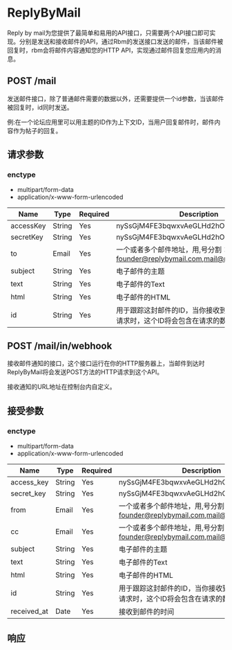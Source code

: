 # ReplyByMail

Reply by mail为您提供了最简单和易用的API接口，只需要两个API接口即可实现。分别是发送和接收邮件的API，通过Rbm的发送接口发送的邮件，当该邮件被回复时，rbm会将邮件内容通知您的HTTP API，实现通过邮件回复您应用内的消息。

## POST /mail

发送邮件接口，除了普通邮件需要的数据以外，还需要提供一个id参数，当该邮件被回复时，id同时发送。

例:在一个论坛应用里可以用主题的ID作为上下文ID，当用户回复邮件时，邮件内容作为帖子的回复。

## 请求参数

### enctype
- multipart/form-data
- application/x-www-form-urlencoded

Name |  Type  | Required | Description
-----|--------|----------|-------------
accessKey|String|Yes|nySsGjM4FE3bqwxvAeGLHd2hOrTnKxip8oYqcewt
secretKey|String|Yes|nySsGjM4FE3bqwxvAeGLHd2hOrTnKxip8oYqcewt
to|Email|Yes|一个或者多个邮件地址，用,号分割：founder@replybymail.com,mail@replybymail.com
subject|String|Yes|电子邮件的主题
text|String|Yes|电子邮件的Text
html|String|Yes|电子邮件的HTML
id|String|Yes|用于跟踪这封邮件的ID，当你接收到邮件到达的通知请求时，这个ID将会包含在请求的数据里面

## POST /mail/in/webhook

接收邮件通知的接口，这个接口运行在你的HTTP服务器上，当邮件到达时ReplyByMail将会发送POST方法的HTTP请求到这个API。

接收通知的URL地址在控制台内自定义。

## 接受参数

### enctype
- multipart/form-data
- application/x-www-form-urlencoded

Name |  Type  | Required | Description
-----|--------|----------|-------------
access_key|String|Yes|nySsGjM4FE3bqwxvAeGLHd2hOrTnKxip8oYqcewt
secret_key|String|Yes|nySsGjM4FE3bqwxvAeGLHd2hOrTnKxip8oYqcewt
from|Email|Yes|一个或者多个邮件地址，用,号分割：founder@replybymail.com,mail@replybymail.com
cc|Email|Yes|一个或者多个邮件地址，用,号分割：founder@replybymail.com,mail@replybymail.com
subject|String|Yes|电子邮件的主题
text|String|Yes|电子邮件的Text
html|String|Yes|电子邮件的HTML
id|String|Yes|用于跟踪这封邮件的ID，当你接收到邮件到达的通知请求时，这个ID将会包含在请求的数据里面
received_at|Date|Yes|接收到邮件的时间

## 响应
